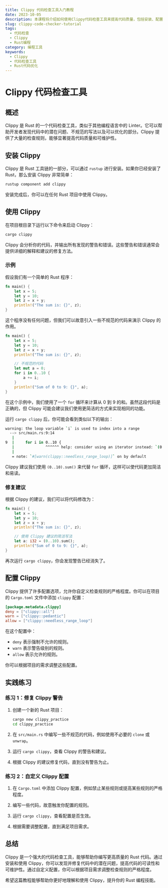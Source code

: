 ```yaml
---
title: Clippy 代码检查工具入门教程
date: 2023-10-05
description: 本课程将介绍如何使用Clippy代码检查工具来提高代码质量，包括安装、配置和常见问题解决方法。
slug: clippy-code-checker-tutorial
tags:
  - 代码检查
  - Clippy
  - Rust编程
category: 编程工具
keywords:
  - Clippy
  - 代码检查工具
  - Rust代码优化
---
```


# Clippy 代码检查工具

## 概述

Clippy 是 Rust 的一个代码检查工具，类似于其他编程语言中的 Linter。它可以帮助开发者发现代码中的潜在问题、不规范的写法以及可以优化的部分。Clippy 提供了大量的检查规则，能够显著提高代码质量和可维护性。

## 安装 Clippy

Clippy 是 Rust 工具链的一部分，可以通过 `rustup` 进行安装。如果你已经安装了 Rust，那么安装 Clippy 非常简单：

```bash
rustup component add clippy
```

安装完成后，你可以在任何 Rust 项目中使用 Clippy。

## 使用 Clippy

在项目根目录下运行以下命令来启动 Clippy：

```bash
cargo clippy
```

Clippy 会分析你的代码，并输出所有发现的警告和错误。这些警告和错误通常会提供详细的解释和建议的修复方法。

### 示例

假设我们有一个简单的 Rust 程序：

```rust
fn main() {
    let x = 5;
    let y = 10;
    let z = x + y;
    println!("The sum is: {}", z);
}
```

这个程序没有任何问题，但我们可以故意引入一些不规范的代码来演示 Clippy 的作用。

```rust
fn main() {
    let x = 5;
    let y = 10;
    let z = x + y;
    println!("The sum is: {}", z);

    // 不规范的代码
    let mut a = 0;
    for i in 0..10 {
        a += i;
    }
    println!("Sum of 0 to 9: {}", a);
}
```

在这个示例中，我们使用了一个 `for` 循环来计算从 0 到 9 的和。虽然这段代码是正确的，但 Clippy 可能会建议我们使用更简洁的方式来实现相同的功能。

运行 `cargo clippy` 后，你可能会看到类似以下的输出：

```bash
warning: the loop variable `i` is used to index into a range
  --> src/main.rs:9:14
   |
9  |     for i in 0..10 {
   |              ^^^^^^ help: consider using an iterator instead: `(0..10).sum()`
   |
   = note: `#[warn(clippy::needless_range_loop)]` on by default
```

Clippy 建议我们使用 `(0..10).sum()` 来代替 `for` 循环，这样可以使代码更加简洁和易读。

### 修复建议

根据 Clippy 的建议，我们可以将代码修改为：

```rust
fn main() {
    let x = 5;
    let y = 10;
    let z = x + y;
    println!("The sum is: {}", z);

    // 使用 Clippy 建议的简洁写法
    let a: i32 = (0..10).sum();
    println!("Sum of 0 to 9: {}", a);
}
```

再次运行 `cargo clippy`，你会发现警告已经消失了。

## 配置 Clippy

Clippy 提供了许多配置选项，允许你自定义检查规则的严格程度。你可以在项目的 `Cargo.toml` 文件中添加 `clippy` 配置：

```toml
[package.metadata.clippy]
deny = ["clippy::all"]
warn = ["clippy::pedantic"]
allow = ["clippy::needless_range_loop"]
```

在这个配置中：

- `deny` 表示强制不允许的规则。
- `warn` 表示警告级别的规则。
- `allow` 表示允许的规则。

你可以根据项目的需求调整这些配置。

## 实践练习

### 练习 1：修复 Clippy 警告

1. 创建一个新的 Rust 项目：

   ```bash
   cargo new clippy_practice
   cd clippy_practice
   ```

2. 在 `src/main.rs` 中编写一些不规范的代码，例如使用不必要的 `clone` 或 `unwrap`。

3. 运行 `cargo clippy`，查看 Clippy 的警告和建议。

4. 根据 Clippy 的建议修复代码，直到没有警告为止。

### 练习 2：自定义 Clippy 配置

1. 在 `Cargo.toml` 中添加 Clippy 配置，例如禁止某些规则或提高某些规则的严格程度。

2. 编写一些代码，故意触发你配置的规则。

3. 运行 `cargo clippy`，查看配置是否生效。

4. 根据需要调整配置，直到满足项目需求。

## 总结

Clippy 是一个强大的代码检查工具，能够帮助你编写更高质量的 Rust 代码。通过安装和使用 Clippy，你可以发现并修复代码中的潜在问题，提高代码的可读性和可维护性。通过自定义配置，你可以根据项目需求调整检查规则的严格程度。

希望这篇教程能够帮助你更好地理解和使用 Clippy，提升你的 Rust 编程技能。